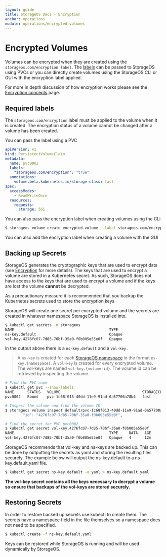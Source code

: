 ```yaml
---
layout: guide
title: StorageOS Docs - Encryption
anchor: operations
module: operations/encrypted-volumes
---
```


# Encrypted Volumes

Volumes can be encrypted when they are created using the
`storageos.com/encryption label`. The [labels](/docs/reference/labels/) can be
passed to StorageOS using PVCs or you can directly create volumes using the
StorageOS CLI or GUI with the encryption label applied.

For more in depth discussion of how encryption works please see the [Encryption
concepts](/docs/concepts/encryption) page.

## Required labels

The `storageos.com/encryption` label must be applied to the volume when it is
created. The encryption status of a volume cannot be changed after a volume has been
created.

You can pass the label using a PVC

```yaml
apiVersion: v1
kind: PersistentVolumeClaim
metadata:
  name: pvc0002
  labels:
    "storageos.com/encryption": "true"
  annotations:
    volume.beta.kubernetes.io/storage-class: fast
spec:
  accessModes:
    - ReadWriteOnce
  resources:
    requests:
      storage: 5Gi
```

You can also pass the encryption label when creating volumes using the CLI
```bash
$ storageos volume create encrypted-volume --label storageos.com/encryption=true
```

You can also add the encryption label when creating a volume with the GUI

## Backing up Secrets

StorageOS generates the cryptographic keys that are used to encrypt data (see
[Encryption](/docs/concepts/encryption) for more details). The keys that are
used to encrypt a volume are stored in a Kubernetes secret. As such, StorageOS
does not have access to the keys that are used to encrypt a volume and if the
keys are lost the volume **cannot** be decrypted.

As a precautionary measure it is recommended that you backup the Kubernetes secrets
used to store the encryption keys.

StorageOS will create one secret per encrypted volume and the secrets are
created in whatever namespace StorageOS is installed into.
```bash
$ kubectl get secrets -n storageos
NAME                                           TYPE                                  DATA   AGE
ns-key.default                                 Opaque                                1      20h
vol-key.4276fc07-7d85-70bf-35a0-f0b005e55e0f   Opaque                                4      1m
```
In the output above there is a `ns-key.default` and a `vol-key.`
>A `ns-key` is created for each [StorageOS namespace](/docs/concepts/namespaces)
>in the format `ns-key.{namespace}`. A `vol-key` is created for every encrypted
>volume. The vol-keys are named `vol-key.{volume-id}`. The volume id can be
>retrieved by inspecting the volume.

```bash
# Find the PVC name
$ kubectl get pvc --show-labels
NAME      STATUS   VOLUME                                     STORAGECLASS   AGE   LABELS
pvc0002   Bound    pvc-1c68f013-40dd-11e9-91ad-0a57700a78b4   fast           10m   storageos.com/encryption=true

# Inspect the volume and find the volume ID
$ storageos volume inspect default/pvc-1c68f013-40dd-11e9-91ad-0a57700a78b4 | grep -m1 id
        "id": "4276fc07-7d85-70bf-35a0-f0b005e55e0f",

# Find the secret for PVC pvc0002
$ kubectl get secret vol-key.4276fc07-7d85-70bf-35a0-f0b005e55e0f
NAME                                           TYPE     DATA   AGE
vol-key.4276fc07-7d85-70bf-35a0-f0b005e55e0f   Opaque   4      12m
```

StorageOS recommends that vol-key and ns-keys are backed up. This can be done
by outputting the secrets as yaml and storing the resulting files securely.
The example below will output the ns-key.default to a ns-key.default.yaml file.
```bash
$ kubectl get secret ns-key.default -o yaml > ns-key.default.yaml
```
**The vol-key secret contains all the keys necessary to decrypt a volume so
ensure that backups of the vol-keys are stored securely.**

## Restoring Secrets

In order to restore backed up secrets use kubectl to create them. The secrets
have a namespace field in the file themselves so a namespace does not need to
be specified.

```bash
$ kubectl create -f ns-key.default.yaml
```
Keys can be restored while StorageOS is running and will be used dynamically by
StorageOS.
